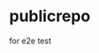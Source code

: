 # publicrepo
for e2e test





































































































































































































































































































































































































































































































































































































































































































































































































































































































































































































































































































































































































































































































































































































































































































































































































































































































































































































































































































































































































































































































































































































































































































































































































































































































































































































































